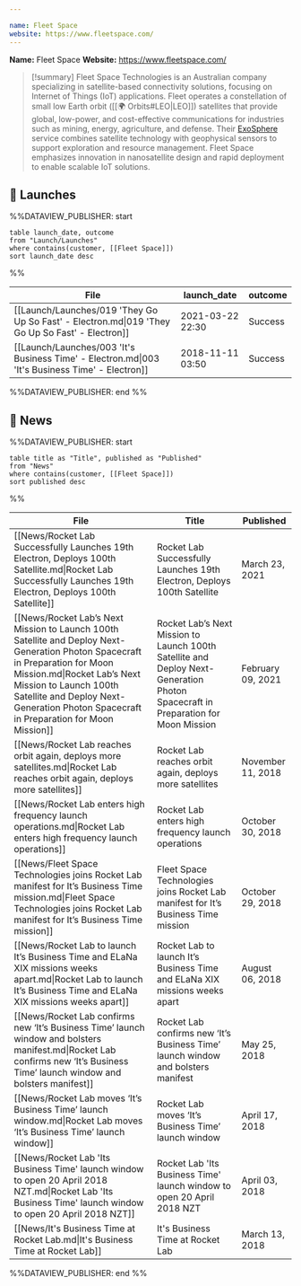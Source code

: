 ```yaml
---

name: Fleet Space
website: https://www.fleetspace.com/
---
```


**Name:** Fleet Space
**Website:** https://www.fleetspace.com/

>[!summary]
Fleet Space Technologies is an Australian company specializing in satellite-based connectivity solutions, focusing on Internet of Things (IoT) applications. Fleet operates a constellation of small low Earth orbit ([[🌍 Orbits#LEO|LEO]]) satellites that provide global, low-power, and cost-effective communications for industries such as mining, energy, agriculture, and defense. Their [ExoSphere](https://www.fleetspace.com/mineral-exploration) service combines satellite technology with geophysical sensors to support exploration and resource management. Fleet Space emphasizes innovation in nanosatellite design and rapid deployment to enable scalable IoT solutions.
## 🚀 Launches
%%DATAVIEW_PUBLISHER: start
```
table launch_date, outcome
from "Launch/Launches"
where contains(customer, [[Fleet Space]])
sort launch_date desc
```
%%

| File                                                                                            | launch_date      | outcome |
| ----------------------------------------------------------------------------------------------- | ---------------- | ------- |
| [[Launch/Launches/019 'They Go Up So Fast' - Electron.md\|019 'They Go Up So Fast' - Electron]] | 2021-03-22 22:30 | Success |
| [[Launch/Launches/003 'It's Business Time' - Electron.md\|003 'It's Business Time' - Electron]] | 2018-11-11 03:50 | Success |

%%DATAVIEW_PUBLISHER: end %%

## 📰 News
%%DATAVIEW_PUBLISHER: start
```
table title as "Title", published as "Published"
from "News"
where contains(customer, [[Fleet Space]])
sort published desc
```
%%

| File                                                                                                                                                                                                                                                                           | Title                                                                                                                             | Published         |
| ------------------------------------------------------------------------------------------------------------------------------------------------------------------------------------------------------------------------------------------------------------------------------ | --------------------------------------------------------------------------------------------------------------------------------- | ----------------- |
| [[News/Rocket Lab Successfully Launches 19th Electron, Deploys 100th Satellite.md\|Rocket Lab Successfully Launches 19th Electron, Deploys 100th Satellite]]                                                                                                                   | Rocket Lab Successfully Launches 19th Electron, Deploys 100th Satellite                                                           | March 23, 2021    |
| [[News/Rocket Lab’s Next Mission to Launch 100th Satellite and Deploy Next-Generation Photon Spacecraft in Preparation for Moon Mission.md\|Rocket Lab’s Next Mission to Launch 100th Satellite and Deploy Next-Generation Photon Spacecraft in Preparation for Moon Mission]] | Rocket Lab’s Next Mission to Launch 100th Satellite and Deploy Next-Generation Photon Spacecraft in Preparation for Moon Mission  | February 09, 2021 |
| [[News/Rocket Lab reaches orbit again, deploys more satellites.md\|Rocket Lab reaches orbit again, deploys more satellites]]                                                                                                                                                   | Rocket Lab reaches orbit again, deploys more satellites                                                                           | November 11, 2018 |
| [[News/Rocket Lab enters high frequency launch operations.md\|Rocket Lab enters high frequency launch operations]]                                                                                                                                                             | Rocket Lab enters high frequency launch operations                                                                                | October 30, 2018  |
| [[News/Fleet Space Technologies joins Rocket Lab manifest for  It’s Business Time mission.md\|Fleet Space Technologies joins Rocket Lab manifest for  It’s Business Time mission]]                                                                                             | Fleet Space Technologies joins Rocket Lab manifest for  It’s Business Time mission                                                | October 29, 2018  |
| [[News/Rocket Lab to launch It’s Business Time and ELaNa XIX missions weeks apart.md\|Rocket Lab to launch It’s Business Time and ELaNa XIX missions weeks apart]]                                                                                                             | Rocket Lab to launch It’s Business Time and ELaNa XIX missions weeks apart                                                        | August 06, 2018   |
| [[News/Rocket Lab confirms new ‘It’s Business Time’ launch window and bolsters manifest.md\|Rocket Lab confirms new ‘It’s Business Time’ launch window and bolsters manifest]]                                                                                                 | Rocket Lab confirms new ‘It’s Business Time’ launch window and bolsters manifest                                                  | May 25, 2018      |
| [[News/Rocket Lab moves ‘It’s Business Time’ launch window.md\|Rocket Lab moves ‘It’s Business Time’ launch window]]                                                                                                                                                           | Rocket Lab moves ‘It’s Business Time’ launch window                                                                               | April 17, 2018    |
| [[News/Rocket Lab 'Its Business Time' launch window to open 20 April 2018 NZT.md\|Rocket Lab 'Its Business Time' launch window to open 20 April 2018 NZT]]                                                                                                                     | Rocket Lab 'Its Business Time' launch window to open 20 April 2018 NZT                                                            | April 03, 2018    |
| [[News/It's Business Time at Rocket Lab.md\|It's Business Time at Rocket Lab]]                                                                                                                                                                                                 | It's Business Time at Rocket Lab                                                                                                  | March 13, 2018    |

%%DATAVIEW_PUBLISHER: end %%